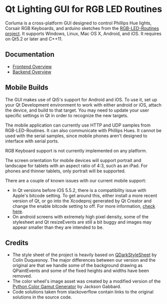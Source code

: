 # Qt Lighting GUI for RGB LED Routines

Corluma is a cross-platform GUI designed to control Phillips Hue lights, Corsair RGB Keyboards, and arduino sketches from the [RGB-LED-Routines project](https://github.com/timsee/RGB-LED-Routines). It supports Windows, Linux, Mac OS X, Android, and iOS. It requires on Qt5.2 or later and C++11.

## <a name="documentation">Documentation</a>

*  [Frontend Overview](https://timsee.github.io/Corluma/html/front_overview.html)
*  [Backend Overview](https://timsee.github.io/Corluma/html/backend_overview.html)

## <a name="mobile-support">Mobile Builds</a>

The GUI makes use of Qt5's support for Android and iOS. To use it, set up your Qt Development environment
to work with either android or iOS, attach the device, and build to that target. You may need to update
your user specific settings in Qt in order to recognize the new targets.

The mobile application can currently use HTTP and UDP samples from RGB-LED-Routines. It can also communicate with Phillips Hues. It cannot be used with the serial samples, since mobile phones aren't designed to interface
with serial ports. 

RGB Keyboard support is not currently implemented on any platform.

The screen orientation for mobile devices will support portrait and landscape for tablets with an aspect 
ratio of 4:3, such as an iPad. For phones and thinner tablets, only portrait will be supported.

There are a couple of known issues with our current mobile support:

* In Qt versions before iOS 5.5.2, there is a compatibility issue with Apple's bitcode setting. 
To get around this, either install a more recent version of Qt, or go into the Xcodeproj generated by 
Qt Creator and change the enable bitcode setting to off. For more information, [check here](http://lists.qt-project.org/pipermail/interest/2015-October/019393.html). 
* On android screens with extremely high pixel density, some of the stylesheet and Qt resizeEvents are
still a bit buggy and images may appear smaller than they are intended to be. 

## <a name="credits">Credits</a>

* The style sheet of the project is heavily based on [QDarkStyleSheet](https://github.com/ColinDuquesnoy/QDarkStyleSheet) 
  by Colin Duquesnoy. The major differences between our version and the original are that we handle some of the background 
  drawing as QPaintEvents and some of the fixed heights and widths have been removed. 
* The color wheel's image asset was created by a modified version of the [Python Color Gamut Generator](https://github.com/jacksongabbard/Python-Color-Gamut-Generator) by Jackson Gabbard.
* Code solutions taken from stackoverflow contain links to the original solutions in the source code. 


